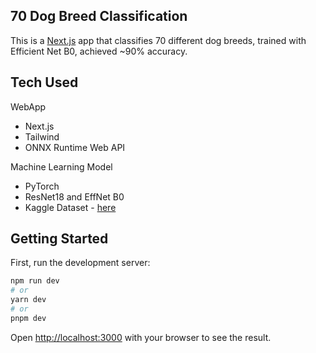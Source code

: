 ## 70 Dog Breed Classification
This is a [Next.js](https://nextjs.org) app that classifies 70 different dog breeds, trained with Efficient Net B0, achieved ~90% accuracy.

## Tech Used
WebApp
* Next.js
* Tailwind
* ONNX Runtime Web API

Machine Learning Model
* PyTorch
* ResNet18 and EffNet B0
* Kaggle Dataset - [here](https://www.kaggle.com/datasets/gpiosenka/70-dog-breedsimage-data-set)


## Getting Started

First, run the development server:

```bash
npm run dev
# or
yarn dev
# or
pnpm dev
```

Open [http://localhost:3000](http://localhost:3000) with your browser to see the result.
